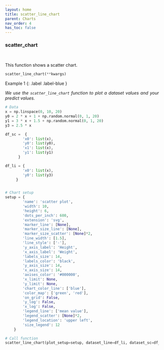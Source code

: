 ```yaml
---
layout: home
title: scatter_line_chart
parent: Charts
nav_order: 4
has_toc: false
---
```


<h3>scatter_chart</h3>

<br>

<p align = "justify">
    This function shows a scatter chart.


</p>

```python
scatter_line_chart(**kwargs)
```

<!-- Input variables
{: .label .label-yellow }

<table style = "width:100%">
    <thead>
      <tr>
        <th>Name</th>
        <th>Description</th>
        <th>Type</th>
      </tr>
    </thead>
    <tr>
        <td><code>plot_setup</code></td>
        <td><p align="justify">Setup chart Dictionary with the following keys:</p></td>
        <td>Dictionary</td>
    </tr>
    <tr>
        <td><code>name</code></td>
        <td><p align="justify">Path + name figure (key required in plot_setup)</p></td>
        <td>String</td>
    </tr>
    <tr>
        <td><code>width</code></td>
        <td><p align="justify">Figure width in SI units (key required in plot_setup)</p></td>
        <td>Float</td>
    </tr>
    <tr>
        <td><code>height</code></td>
        <td><p align="justify">Figure height in SI units (key required in plot_setup)</p></td>
        <td>Float</td>
    </tr>
    <tr>
        <td><code>extension</code></td>
        <td><p align="justify">File extension (key required in plot_setup)</p></td>
        <td>String</td>
    </tr>
    <tr>
        <td><code>dots_per_inch</code></td>
        <td><p align="justify">The resolution in dots per inch (key required in plot_setup)</p></td>
        <td>Integer</td>
    </tr>
    <tr>
        <td><code>marker_size</code></td>
        <td><p align="justify">List of marker sizes (key required in plot_setup)</p></td>
        <td>List</td>
    </tr>
    <tr>
        <td><code>y_axis_label</code></td>
        <td><p align="justify">y axis label (key required in plot_setup)</p></td>
        <td>String</td>
    </tr>
    <tr>
        <td><code>y_axis_size</code></td>
        <td><p align="justify">y axis size (key required in plot_setup)</p></td>
        <td>Integer</td>
    </tr>
    <tr>
        <td><code>x_axis_label</code></td>
        <td><p align="justify">x axis label (key required in plot_setup)</p></td>
        <td>String</td>
    </tr>
    <tr>
        <td><code>x_axis_size</code></td>
        <td><p align="justify">x axis size (key required in plot_setup)</p></td>
        <td>Integer</td>
    </tr>
    <tr>
        <td><code>labels_size</code></td>
        <td><p align="justify">Labels size (key required in plot_setup)</p></td>
        <td>Integer</td>
    </tr>
    <tr>
        <td><code>labels_color</code></td>
        <td><p align="justify">Labels color (key required in plot_setup)</p></td>
        <td>String</td>
    </tr>
    <tr>
        <td><code>axises_color</code></td>
        <td><p align="justify">Axises color (key required in plot_setup)</p></td>
        <td>String</td>
    </tr>
    <tr>
        <td><code>on_grid</code></td>
        <td><p align="justify">Grid on or off (key required in plot_setup)</p></td>
        <td>Boolean</td>
    </tr>
    <tr>
        <td><code>y_log</code></td>
        <td><p align="justify">y log scale (key required in plot_setup)</p></td>
        <td>Boolean</td>
    </tr>
    <tr>
        <td><code>x_log</code></td>
        <td><p align="justify">x log scale (key required in plot_setup)</p></td>
        <td>Boolean</td>
    </tr>
    <tr>
        <td><code>legend</code></td>
        <td><p align="justify">List of legends (key required in plot_setup)</p></td>
        <td>List</td>
    </tr>
    <tr>
        <td><code>legend_location</code></td>
        <td><p align="justify">Legend location (key required in plot_setup)</p></td>
        <td>String</td>
    </tr>
    <tr>
        <td><code>size_legend</code></td>
        <td><p align="justify">Legend size (key required in plot_setup)</p></td>
        <td>Integer</td>
    </tr>
    <tr>
        <td><code>dataset</code></td>
        <td><p align="justify">Dataset. Add key 'colorbar' for colorbar in scatterplot</p></td>
        <td>Dictionary</td>
    </tr>
    <tr>
        <td><code>x0</code></td>
        <td><p align="justify">x axis values for the first line (key required in dataset)</p></td>
        <td>List or array</td>
    </tr>
    <tr>
        <td><code>y0</code></td>
        <td><p align="justify">y axis values for the first line (key required in dataset)</p></td>
        <td>List or array</td>
    </tr>
    <tr>
        <td><code>x1</code></td>
        <td><p align="justify">x axis values for the second line (key required in dataset)</p></td>
        <td>List or array</td>
    </tr>
    <tr>
        <td><code>y1</code></td>
        <td><p align="justify">y axis values for the second line (key required in dataset)</p></td>
        <td>List or array</td>
    </tr>
    <tr>
        <td><code>xn</code></td>
        <td><p align="justify">x axis values for the n-th line (key required in dataset)</p></td>
        <td>List or array</td>
    </tr>
    <tr>
        <td><code>yn</code></td>
        <td><p align="justify">y axis values for the n-th line (key required in dataset)</p></td>
        <td>List or array</td>
    </tr>
    <tr>
        <td><code>colorbar</code></td>
        <td><p align="justify">List of colorbar values (key required in dataset when colorbar is used. If not, it is not necessary)</p></td>
        <td>List</td>
    </tr>
</table>

Output variables
{: .label .label-yellow }

<table style = "width:100%">
    <thead>
      <tr>
        <th>Name</th>
        <th>Description</th>
        <th>Type</th>
      </tr>
    </thead>
    <tr>
        <td><code>None</code></td>
        <td>The function displays the plot on the screen and saves it to the local folder of the <code>.ipynb</code> or <code>.py</code> </td>
        <td>None</td>
    </tr>
</table> -->

Example 1
{: .label .label-blue }

<p align = "justify"><i>
We use the <code>scatter_line_chart</code> function to plot a dataset values and your predict values.
</i></p>

```python
# Data
x = np.linspace(0, 10, 20)
y0 = 2 * x + 1 + np.random.normal(0, 1, 20)
y1 = 3 * x + 1.5 + np.random.normal(0, 1, 20)
y3 = 2.5 * x

df_sc =  {
        'x0': list(x),
        'y0': list(y0),
        'x1': list(x),
        'y1': list(y1)
      }

df_li = { 
        'x0': list(x),
        'y0': list(y3)
     }


# Chart setup
setup = {
        'name': 'scatter plot',
        'width': 10, 
        'height': 6,
        'dots_per_inch': 600, 
        'extension': 'svg',
        'marker_line': [None],
        'marker_size_line': [None],
        'marker_size_scatter': [None]*2,
        'line_width': [1.5],
        'line_style': ['-'],
        'y_axis_label': 'Height',
        'x_axis_label': 'Weight',
        'labels_size': 14,
        'labels_color': 'black', 
        'y_axis_size': 14,
        'x_axis_size': 14,
        'axises_color': '#000000',
        'x_limit': None,
        'y_limit': None,
        'chart_color_line': ['blue'],
        'color_map': ['green', 'red'],
        'on_grid': False,
        'y_log': False,
        'x_log': False,
        'legend_line': ['mean value'],
        'legend_scatter': [None]*2,
        'legend_location': 'upper left',
        'size_legend': 12
    }

# Call function
scatter_line_chart(plot_setup=setup, dataset_line=df_li, dataset_sc=df_sc)
```

